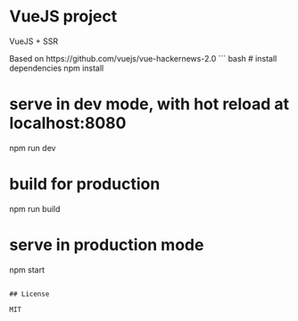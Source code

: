 <h1>VueJS project</h1>
<p>VueJS + SSR</p>
Based on https://github.com/vuejs/vue-hackernews-2.0
``` bash
# install dependencies
npm install

# serve in dev mode, with hot reload at localhost:8080
npm run dev

# build for production
npm run build

# serve in production mode
npm start
```

## License

MIT